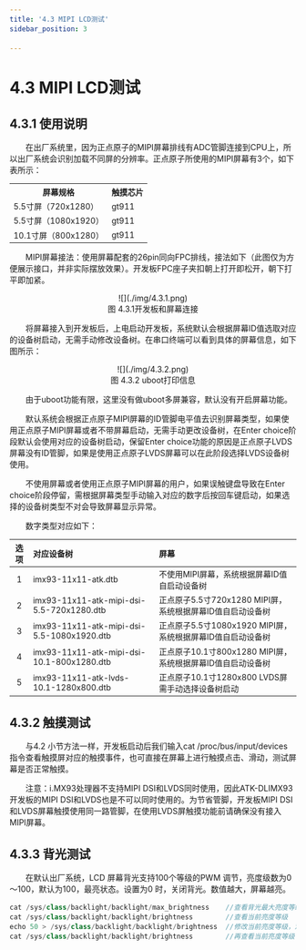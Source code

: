 ```yaml
---
title: '4.3 MIPI LCD测试'
sidebar_position: 3

---
```


# 4.3 MIPI LCD测试

## 4.3.1  使用说明

&emsp;&emsp;在出厂系统里，因为正点原子的MIPI屏幕排线有ADC管脚连接到CPU上，所以出厂系统会识别加载不同屏的分辨率。正点原子所使用的MIPI屏幕有3个，如下表所示：

<div class="climx93b_center-table-div">
<table class="climx93b_center-table">
  <tr>
    <th>屏幕规格</th>
    <th>触摸芯片</th>
  </tr>
  <tr>
    <td>5.5寸屏（720x1280）</td>
    <td>gt911</td>
  </tr>
  <tr>
    <td>5.5寸屏（1080x1920）</td>
    <td>gt911</td>
  </tr>
  <tr>
    <td>10.1寸屏（800x1280）</td>
    <td>gt911</td>
  </tr>
</table>
</div>

&emsp;&emsp;MIPI屏幕接法：使用屏幕配套的26pin同向FPC排线，接法如下（此图仅为方便展示接口，并非实际摆放效果）。开发板FPC座子夹扣朝上打开即松开，朝下打平即加紧。

<center>
![](./img/4.3.1.png)<br />
图 4.3.1开发板和屏幕连接
</center>

&emsp;&emsp;将屏幕接入到开发板后，上电启动开发板，系统默认会根据屏幕ID值选取对应的设备树启动，无需手动修改设备树。在串口终端可以看到具体的屏幕信息，如下图所示：

<center>
![](./img/4.3.2.png)<br />
图 4.3.2 uboot打印信息
</center>

&emsp;&emsp;由于uboot功能有限，这里没有做uboot多屏兼容，默认没有开启屏幕功能。

&emsp;&emsp;默认系统会根据正点原子MIPI屏幕的ID管脚电平值去识别屏幕类型，如果使用正点原子MIPI屏幕或者不带屏幕启动，无需手动更改设备树，在Enter choice阶段默认会使用对应的设备树启动，保留Enter choice功能的原因是正点原子LVDS屏幕没有ID管脚，如果是使用正点原子LVDS屏幕可以在此阶段选择LVDS设备树使用。

&emsp;&emsp;不使用屏幕或者使用正点原子MIPI屏幕的用户，如果误触键盘导致在Enter choice阶段停留，需根据屏幕类型手动输入对应的数字后按回车键启动，如果选择的设备树类型不对会导致屏幕显示异常。

&emsp;&emsp;数字类型对应如下：

| **选项** | **对应设备树**                             | **屏幕**                                                    |
| :------: | :----------------------------------------- | :---------------------------------------------------------- |
| 1        | imx93-11x11-atk.dtb                        | 不使用MIPI屏幕，系统根据屏幕ID值自启动设备树                |
| 2        | imx93-11x11-atk-mipi-dsi-5.5-720x1280.dtb  | 正点原子5.5寸720x1280 MIPI屏，系统根据屏幕ID值自启动设备树  |
| 3        | imx93-11x11-atk-mipi-dsi-5.5-1080x1920.dtb | 正点原子5.5寸1080x1920 MIPI屏，系统根据屏幕ID值自启动设备树 |
| 4        | imx93-11x11-atk-mipi-dsi-10.1-800x1280.dtb | 正点原子10.1寸800x1280 MIPI屏，系统根据屏幕ID值自启动设备树 |
| 5        | imx93-11x11-atk-lvds-10.1-1280x800.dtb     | 正点原子10.1寸1280x800 LVDS屏需手动选择设备树启动           |


## 4.3.2 触摸测试

&emsp;&emsp;与4.2 小节方法一样，开发板启动后我们输入cat /proc/bus/input/devices 指令查看触摸屏对应的触摸事件，也可直接在屏幕上进行触摸点击、滑动，测试屏幕是否正常触摸。

&emsp;&emsp;注意：i.MX93处理器不支持MIPI DSI和LVDS同时使用，因此ATK-DLIMX93开发板的MIPI DSI和LVDS也是不可以同时使用的。为节省管脚，开发板MIPI DSI和LVDS屏幕触摸使用同一路管脚，在使用LVDS屏触摸功能前请确保没有接入MIPI屏幕。


## 4.3.3 背光测试
&emsp;&emsp;在默认出厂系统，LCD 屏幕背光支持100个等级的PWM 调节，亮度级数为0～100，默认为100，最亮状态。设置为0 时，关闭背光。数值越大，屏幕越亮。

```c#
cat /sys/class/backlight/backlight/max_brightness    //查看背光最大亮度等级
cat /sys/class/backlight/backlight/brightness        //查看当前亮度等级
echo 50 > /sys/class/backlight/backlight/brightness  //修改当前亮度等级，观察屏的亮度变化
cat /sys/class/backlight/backlight/brightness        //再查看当前亮度等级
```







